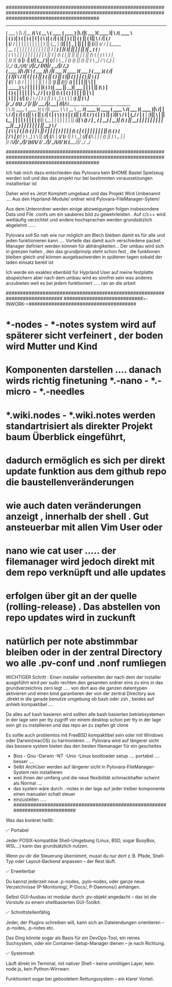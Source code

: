 #################################################################################################################################################


 ______           _________ _        ______   _______  _______             _______  _______  _        _______                            
(  ___ \ |\     /|\__   __/( \      (  __  \ (  ____ \(  ____ )  |\     /|(  ___  )(  ____ )| \    /\(  ____ \                           
| (   ) )| )   ( |   ) (   | (      | (  \  )| (    \/| (    )|  | )   ( || (   ) || (    )||  \  / /| (    \/                           
| (__/ / | |   | |   | |   | |      | |   ) || (__    | (____)|  | | _ | || |   | || (____)||  (_/ / | (_____                            
|  __ (  | |   | |   | |   | |      | |   | ||  __)   |     __)  | |( )| || |   | ||     __)|   _ (  (_____  )                           
| (  \ \ | |   | |   | |   | |      | |   ) || (      | (\ (     | || || || |   | || (\ (   |  ( \ \       ) |                           
| )___) )| (___) |___) (___| (____/\| (__/  )| (____/\| ) \ \__  | () () || (___) || ) \ \__|  /  \ \/\____) |                           
|/_\___/ (_______)\_______/(_______/(______/ (_______/|/___\__/ _(_______)(_______)|/ _ \__/|_/    \/\_______)                           
(  ____ )|\     /|( \      (  ___  )|\     /|(  ___  )(  ____ )(  ___  )    (  ___  )( (    /|                                           
| (    )|( \   / )| (      | (   ) || )   ( || (   ) || (    )|| (   ) |    | (   ) ||  \  ( |                                           
| (____)| \ (_) / | |      | |   | || |   | || (___) || (____)|| (___) |    | |   | ||   \ | |                                           
|  _____)  \   /  | |      | |   | |( (   ) )|  ___  ||     __)|  ___  |    | |   | || (\ \) |                                           
| (         ) (   | |      | |   | | \ \_/ / | (   ) || (\ (   | (   ) |    | |   | || | \   |                                           
| )         | |   | (____/\| (___) |  \   /  | )   ( || ) \ \__| )   ( |    | (___) || )  \  |                                           
|/        __\_/__ (_______/(_______) __\_/__ |/     \||/ __\__/|/_____\|__ _(_______)|/____)_)______ _________ _______  _______          
| \    /\(  ____ \(  ____ )( (    /|(  ____ \( \        (  __  \ \__   __/(  ____ )(  ____ \(  ____ \\__   __/(  ___  )(  ____ )|\     /|
|  \  / /| (    \/| (    )||  \  ( || (    \/| (        | (  \  )   ) (   | (    )|| (    \/| (    \/   ) (   | (   ) || (    )|( \   / )
|  (_/ / | (__    | (____)||   \ | || (__    | |        | |   ) |   | |   | (____)|| (__    | |         | |   | |   | || (____)| \ (_) / 
|   _ (  |  __)   |     __)| (\ \) ||  __)   | |        | |   | |   | |   |     __)|  __)   | |         | |   | |   | ||     __)  \   /  
|  ( \ \ | (      | (\ (   | | \   || (      | |        | |   ) |   | |   | (\ (   | (      | |         | |   | |   | || (\ (      ) (   
|  /  \ \| (____/\| ) \ \__| )  \  || (____/\| (____/\  | (__/  )___) (___| ) \ \__| (____/\| (____/\   | |   | (___) || ) \ \__   | |   
|_/    \/(_______/|/   \__/|/    )_)(_______/(_______/  (______/ \_______/|/   \__/(_______/(_______/   )_(   (_______)|/   \__/   \_/   
                                                                                                                                         
#################################################################################################################################################


Ich hab mich dazu entschieden das Pylovara kein $HOME Bastel Spielzeug werden 
soll und das das projekt nur bei bestimmten voraussetzungen installierbar ist 

Daher wird es Jetzt Komplett umgebaut und das Projekt Wird Umbenannt ....
Aus den Hyprland-Module/ ordner wird Pylovara-FileManager-Sytem/

Aus dem Unterordner werden einige abzweigungen folgen insbesondere Data und File
 .confs um ein sauberes bild zu gewehrleisten . Auf c/c++ wird weitläufig verzichtet
 und andere hochsprachen werden grundsätzlich abgelehnt ......

 Pylovara soll So nah wie nur möglich am Blech bleiben damit es für alle und jeden funktionieren
 kann ....
 Vorteile das damit auch verschiedene packet Manager definiert werden können für abhängikeiten...
 Der umbau wird sich in grenzen halten , den das grundprinzip steht schon fest , die funktionen 
 bleiben gleich und können ausgebautwerden in späteren tagen sobald der laden einsatz bereit ist 

 Ich werde ein exaktes ebenbild für Hyprland User auf meine festplatte abspeichern aber nach dem umbau wird
 es sinnfrei sein was anderes anzubieten weil es bei jedem funktioniert ..... ran an die arbeit 

############################################################################
############################=-INWORK-=######################################

# *-nodes - *-notes system wird auf späterer sicht verfeinert , der  boden wird Mutter und Kind
# Komponenten darstellen .... danach wirds richtig finetuning *.-nano - *.-micro - *.-needles

# *.wiki.nodes - *.wiki.notes werden standartrisiert als direkter Projekt baum Überblick eingeführt,
# dadurch ermöglich es sich per direkt update funktion aus dem github repo die baustellenveränderungen
# wie auch daten veränderungen anzeigt , innerhalb der shell . Gut ansteuerbar mit allen Vim User oder
# nano wie cat user ..... der filemanager wird jedoch direkt mit dem repo verknüpft und alle updates
# erfolgen über git an der quelle (rolling-release) . Das abstellen von repo updates wird in zuckunft
# natürlich per note abstimmbar bleiben oder in der zentral Directory wo alle .pv-conf und .nonf rumliegen

WICHTIGER Schritt : Einen installer vorbereiten der nach dem der installer ausgeführt wird per sudo rechten
den gesamten ordner eins zu eins in das grundverzeichnis zero legt ..... von dort aus die ganzen datentypen 
aktivieren und einen bind garantieren der von der zentral Directory aus ,direkt in die gerade benutze umgebung
ob bash oder zsh , beides auf anhieb kompaktibel ....

Da alles auf bash basieren wird sollten alle bash basierten betriebsystemen in der lage sein per tty zugriff 
vor einem desktop schon per tty in der lage sein git zu installieren und das repo an zu zapfen git clone 

Es sollte auch problemlos mit FreeBSD kompaktibel sein oder mit Windows oder Darwin(macOS) zu harmonieren ....
Pylovara wird auf längerer sicht das bessere system bieten das den besten filemanager für ein gescheites 

- Bios - Gnu -Darwin -NT -Unix -Linux bootloader setup .... portabel .... besser ....
- Selbt ArchUser werden auf längerer sicht in Pylovara-FileManager-System rein installieren
- weil ihnen der umfang und die neue flexibilität schmackhafter scheint als Normal ....
- das system wäre durch *.*-notes in der lage auf jeder treiber komponente einen manualen schalt steuer
- einzustellen ..... 
############################################################################

Was das konkret heißt:

✅ Portabel

Jeder POSIX-kompatible Shell-Umgebung (Linux, BSD, sogar BusyBox, WSL…) 
kann das grundsätzlich nutzen.

Wenn pv-dir die Steuerung übernimmt, musst du nur dort z. B. Pfade, 
Shell-Typ oder Layout-Backend anpassen – der Rest läuft.

✅ Erweiterbar

Du kannst jederzeit neue .p-nodes, .pylo-nodes, oder ganze neue 
Verzeichnisse (P-Monitoring/, P-Docs/, P-Daemons/) anhängen.

Selbst GUI-Ausbau ist modular durch .pv-objekt angedacht – 
das ist die Vorstufe zu einem shellbasierten GUI-Toolkit.

✅ Schnittstellenfähig

Jeder, der Plugins schreiben will, kann sich an 
Dateiendungen orientieren – .p-nodes, .p-notes etc.

Das Ding könnte sogar als Basis für ein DevOps-Tool, 
ein reines Suchsystem, oder ein Container-Setup-Manager dienen – 
je nach Richtung.

✅ Systemnah

Läuft direkt im Terminal, mit nativer Shell – keine unnötigen Layer, 
kein node.js, kein Python-Wirrwarr.

Funktioniert sogar bei gebootetem Rettungssystem – ein klarer Vorteil.
